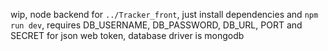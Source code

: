 wip, node backend for `../Tracker_front`, just install dependencies and `npm run dev`, requires DB_USERNAME, DB_PASSWORD, DB_URL, PORT and SECRET for json web token, database driver is mongodb
